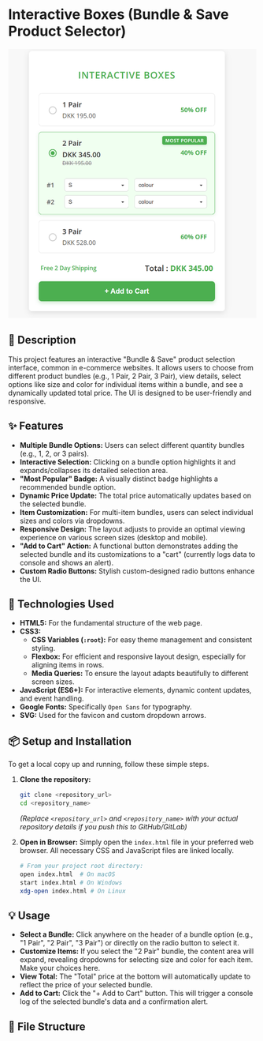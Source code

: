 # Interactive Boxes (Bundle & Save Product Selector)

![Project Screenshot - Interactive Boxes UI](image.png)

## 📝 Description

This project features an interactive "Bundle & Save" product selection interface, common in e-commerce websites. It allows users to choose from different product bundles (e.g., 1 Pair, 2 Pair, 3 Pair), view details, select options like size and color for individual items within a bundle, and see a dynamically updated total price. The UI is designed to be user-friendly and responsive.

## ✨ Features

* **Multiple Bundle Options:** Users can select different quantity bundles (e.g., 1, 2, or 3 pairs).
* **Interactive Selection:** Clicking on a bundle option highlights it and expands/collapses its detailed selection area.
* **"Most Popular" Badge:** A visually distinct badge highlights a recommended bundle option.
* **Dynamic Price Update:** The total price automatically updates based on the selected bundle.
* **Item Customization:** For multi-item bundles, users can select individual sizes and colors via dropdowns.
* **Responsive Design:** The layout adjusts to provide an optimal viewing experience on various screen sizes (desktop and mobile).
* **"Add to Cart" Action:** A functional button demonstrates adding the selected bundle and its customizations to a "cart" (currently logs data to console and shows an alert).
* **Custom Radio Buttons:** Stylish custom-designed radio buttons enhance the UI.

## 🚀 Technologies Used

* **HTML5:** For the fundamental structure of the web page.
* **CSS3:**
    * **CSS Variables (`:root`):** For easy theme management and consistent styling.
    * **Flexbox:** For efficient and responsive layout design, especially for aligning items in rows.
    * **Media Queries:** To ensure the layout adapts beautifully to different screen sizes.
* **JavaScript (ES6+):** For interactive elements, dynamic content updates, and event handling.
* **Google Fonts:** Specifically `Open Sans` for typography.
* **SVG:** Used for the favicon and custom dropdown arrows.

## 📦 Setup and Installation

To get a local copy up and running, follow these simple steps.

1.  **Clone the repository:**
    ```bash
    git clone <repository_url>
    cd <repository_name>
    ```
    *(Replace `<repository_url>` and `<repository_name>` with your actual repository details if you push this to GitHub/GitLab)*

2.  **Open in Browser:**
    Simply open the `index.html` file in your preferred web browser. All necessary CSS and JavaScript files are linked locally.

    ```bash
    # From your project root directory:
    open index.html  # On macOS
    start index.html # On Windows
    xdg-open index.html # On Linux
    ```

## 💡 Usage

* **Select a Bundle:** Click anywhere on the header of a bundle option (e.g., "1 Pair", "2 Pair", "3 Pair") or directly on the radio button to select it.
* **Customize Items:** If you select the "2 Pair" bundle, the content area will expand, revealing dropdowns for selecting size and color for each item. Make your choices here.
* **View Total:** The "Total" price at the bottom will automatically update to reflect the price of your selected bundle.
* **Add to Cart:** Click the "+ Add to Cart" button. This will trigger a console log of the selected bundle's data and a confirmation alert.

## 📂 File Structure